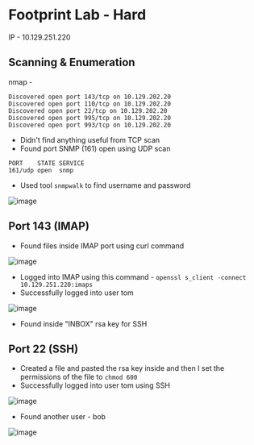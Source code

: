 # Footprint Lab - Hard


IP - 10.129.251.220 


## Scanning & Enumeration


nmap - 
```
Discovered open port 143/tcp on 10.129.202.20
Discovered open port 110/tcp on 10.129.202.20
Discovered open port 22/tcp on 10.129.202.20
Discovered open port 995/tcp on 10.129.202.20
Discovered open port 993/tcp on 10.129.202.20
```
* Didn't find anything useful from TCP scan
* Found port SNMP (161) open using UDP scan

```
PORT    STATE SERVICE
161/udp open  snmp
```


* Used tool ```snmpwalk``` to find username and password


![image](https://github.com/user-attachments/assets/bd322157-2a10-4ba0-ada8-d19943fb153d)



## Port 143 (IMAP)

* Found files inside IMAP port using curl command


![image](https://github.com/user-attachments/assets/3c41d11b-ae4c-4fb5-a94e-d3ab75bcb573)


* Logged into IMAP using this command - ``` openssl s_client -connect 10.129.251.220:imaps ```
* Successfully logged into user tom

![image](https://github.com/user-attachments/assets/290810fd-57d9-4c14-9700-c975ab9da25b)


* Found inside "INBOX" rsa key for SSH


## Port 22 (SSH)

* Created a file and pasted the rsa key inside and then I set the permissions of the file to ```chmod 600```
* Successfully logged into user tom using SSH


![image](https://github.com/user-attachments/assets/c9d742f9-c19c-4417-b62a-bff3c565131f)


* Found another user - bob

![image](https://github.com/user-attachments/assets/5f99b65c-3db2-474f-8364-20c4fa1f5d78)
 
